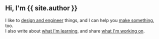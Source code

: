 ## Hi, I'm {{ site.author }}

I like to [design and engineer]({{site.github}}/resume) things, and I can help you [make something]({{site.github}}/freelance), too.<br>
I also write about [what I'm learning]({{site.baseurl}}/posts), and share [what I'm working on]({{site.baseurl}}/projects).


